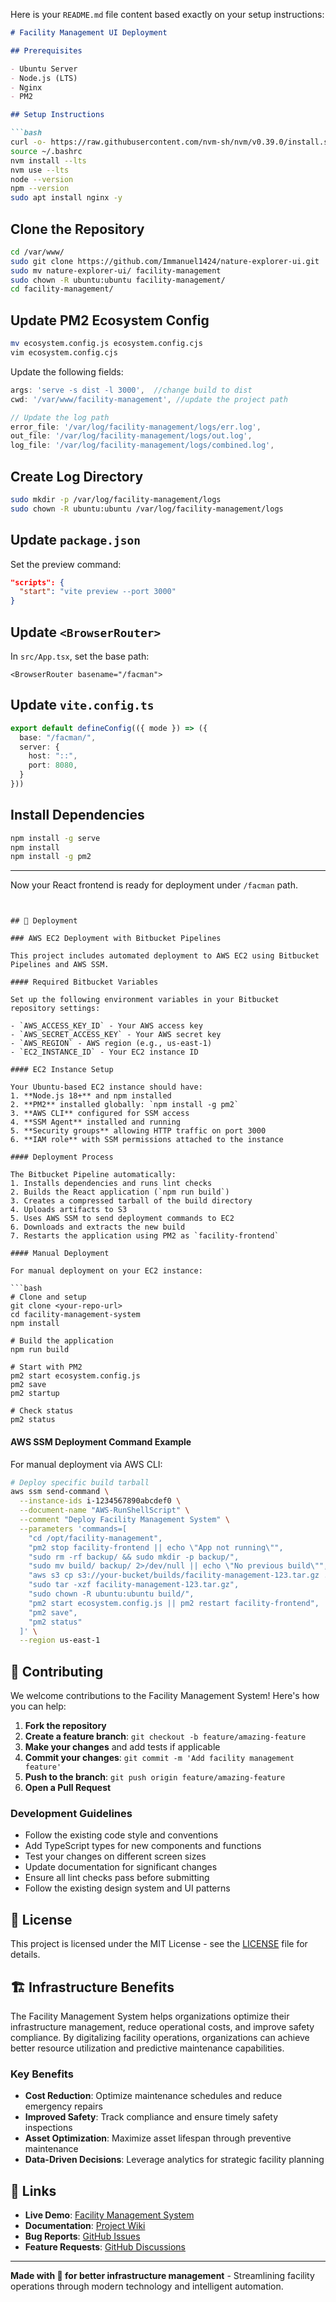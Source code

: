 Here is your `README.md` file content based exactly on your setup instructions:

````markdown
# Facility Management UI Deployment

## Prerequisites

- Ubuntu Server
- Node.js (LTS)
- Nginx
- PM2

## Setup Instructions

```bash
curl -o- https://raw.githubusercontent.com/nvm-sh/nvm/v0.39.0/install.sh | bash
source ~/.bashrc
nvm install --lts
nvm use --lts
node --version
npm --version
sudo apt install nginx -y
````

## Clone the Repository

```bash
cd /var/www/
sudo git clone https://github.com/Immanuel1424/nature-explorer-ui.git
sudo mv nature-explorer-ui/ facility-management
sudo chown -R ubuntu:ubuntu facility-management/
cd facility-management/
```

## Update PM2 Ecosystem Config

```bash
mv ecosystem.config.js ecosystem.config.cjs
vim ecosystem.config.cjs
```

Update the following fields:

```js
args: 'serve -s dist -l 3000',  //change build to dist
cwd: '/var/www/facility-management', //update the project path

// Update the log path 
error_file: '/var/log/facility-management/logs/err.log',
out_file: '/var/log/facility-management/logs/out.log',
log_file: '/var/log/facility-management/logs/combined.log',
```

## Create Log Directory

```bash
sudo mkdir -p /var/log/facility-management/logs
sudo chown -R ubuntu:ubuntu /var/log/facility-management/logs
```

## Update `package.json`

Set the preview command:

```json
"scripts": {
  "start": "vite preview --port 3000"
}
```

## Update `<BrowserRouter>`

In `src/App.tsx`, set the base path:

```tsx
<BrowserRouter basename="/facman">
```

## Update `vite.config.ts`

```ts
export default defineConfig(({ mode }) => ({
  base: "/facman/",
  server: {
    host: "::",
    port: 8080,
  }
}))
```

## Install Dependencies

```bash
npm install -g serve
npm install
npm install -g pm2
```

---

Now your React frontend is ready for deployment under `/facman` path.

```


## 🚀 Deployment

### AWS EC2 Deployment with Bitbucket Pipelines

This project includes automated deployment to AWS EC2 using Bitbucket Pipelines and AWS SSM.

#### Required Bitbucket Variables

Set up the following environment variables in your Bitbucket repository settings:

- `AWS_ACCESS_KEY_ID` - Your AWS access key
- `AWS_SECRET_ACCESS_KEY` - Your AWS secret key
- `AWS_REGION` - AWS region (e.g., us-east-1)
- `EC2_INSTANCE_ID` - Your EC2 instance ID

#### EC2 Instance Setup

Your Ubuntu-based EC2 instance should have:
1. **Node.js 18+** and npm installed
2. **PM2** installed globally: `npm install -g pm2`
3. **AWS CLI** configured for SSM access
4. **SSM Agent** installed and running
5. **Security groups** allowing HTTP traffic on port 3000
6. **IAM role** with SSM permissions attached to the instance

#### Deployment Process

The Bitbucket Pipeline automatically:
1. Installs dependencies and runs lint checks
2. Builds the React application (`npm run build`)
3. Creates a compressed tarball of the build directory
4. Uploads artifacts to S3
5. Uses AWS SSM to send deployment commands to EC2
6. Downloads and extracts the new build
7. Restarts the application using PM2 as `facility-frontend`

#### Manual Deployment

For manual deployment on your EC2 instance:

```bash
# Clone and setup
git clone <your-repo-url>
cd facility-management-system
npm install

# Build the application
npm run build

# Start with PM2
pm2 start ecosystem.config.js
pm2 save
pm2 startup

# Check status
pm2 status
```

#### AWS SSM Deployment Command Example

For manual deployment via AWS CLI:

```bash
# Deploy specific build tarball
aws ssm send-command \
  --instance-ids i-1234567890abcdef0 \
  --document-name "AWS-RunShellScript" \
  --comment "Deploy Facility Management System" \
  --parameters 'commands=[
    "cd /opt/facility-management",
    "pm2 stop facility-frontend || echo \"App not running\"",
    "sudo rm -rf backup/ && sudo mkdir -p backup/",
    "sudo mv build/ backup/ 2>/dev/null || echo \"No previous build\"",
    "aws s3 cp s3://your-bucket/builds/facility-management-123.tar.gz ./",
    "sudo tar -xzf facility-management-123.tar.gz",
    "sudo chown -R ubuntu:ubuntu build/",
    "pm2 start ecosystem.config.js || pm2 restart facility-frontend",
    "pm2 save",
    "pm2 status"
  ]' \
  --region us-east-1
```

## 🤝 Contributing

We welcome contributions to the Facility Management System! Here's how you can help:

1. **Fork the repository**
2. **Create a feature branch**: `git checkout -b feature/amazing-feature`
3. **Make your changes** and add tests if applicable
4. **Commit your changes**: `git commit -m 'Add facility management feature'`
5. **Push to the branch**: `git push origin feature/amazing-feature`
6. **Open a Pull Request**

### Development Guidelines

- Follow the existing code style and conventions
- Add TypeScript types for new components and functions
- Test your changes on different screen sizes
- Update documentation for significant changes
- Ensure all lint checks pass before submitting
- Follow the existing design system and UI patterns

## 📝 License

This project is licensed under the MIT License - see the [LICENSE](LICENSE) file for details.

## 🏗️ Infrastructure Benefits

The Facility Management System helps organizations optimize their infrastructure management, reduce operational costs, and improve safety compliance. By digitalizing facility operations, organizations can achieve better resource utilization and predictive maintenance capabilities.

### Key Benefits

- **Cost Reduction**: Optimize maintenance schedules and reduce emergency repairs
- **Improved Safety**: Track compliance and ensure timely safety inspections
- **Asset Optimization**: Maximize asset lifespan through preventive maintenance
- **Data-Driven Decisions**: Leverage analytics for strategic facility planning

## 🔗 Links

- **Live Demo**: [Facility Management System](https://your-domain.com)
- **Documentation**: [Project Wiki](https://github.com/your-repo/wiki)
- **Bug Reports**: [GitHub Issues](https://github.com/your-repo/issues)
- **Feature Requests**: [GitHub Discussions](https://github.com/your-repo/discussions)

---

**Made with 🏢 for better infrastructure management** - Streamlining facility operations through modern technology and intelligent automation.

